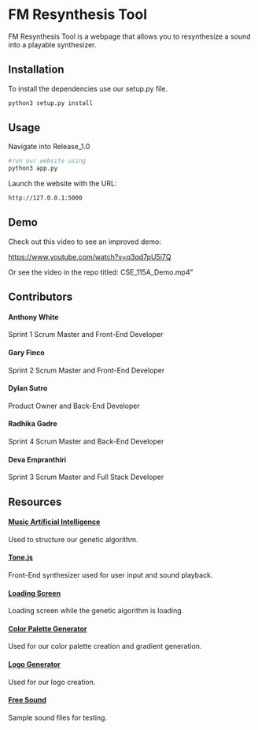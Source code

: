 # FM Resynthesis Tool

FM Resynthesis Tool is a webpage that allows you to resynthesize a sound into a playable synthesizer.

## Installation

To install the dependencies use our setup.py file.

```bash
python3 setup.py install
```

## Usage

Navigate into Release_1.0

```bash
#run our website using
python3 app.py
```
Launch the website with the URL: 
```bash
http://127.0.0.1:5000
```

## Demo

Check out this video to see an improved demo: 

https://www.youtube.com/watch?v=q3qd7pU5i7Q  

Or see the video in the repo titled: CSE_115A_Demo.mp4"

## Contributors

#### Anthony White
Sprint 1 Scrum Master and Front-End Developer
#### Gary Finco
Sprint 2 Scrum Master and Front-End Developer
#### Dylan Sutro
Product Owner and Back-End Developer
#### Radhika Gadre
Sprint 4 Scrum Master and Back-End Developer
#### Deva Empranthiri
Sprint 3 Scrum Master and Full Stack Developer


## Resources

#### [Music Artificial Intelligence](https://github.com/davidkant/mai)
Used to structure our genetic algorithm.
#### [Tone.js](https://tonejs.github.io)
Front-End synthesizer used for user input and sound playback.
#### [Loading Screen](https://redstapler.co/add-loading-animation-to-website/)
Loading screen while the genetic algorithm is loading.
#### [Color Palette Generator](https://cssgradient.io)
Used for our color palette creation and gradient generation.
#### [Logo Generator](https://logo.com/homepage)
Used for our logo creation.
#### [Free Sound](https://freesound.org)
Sample sound files for testing.
